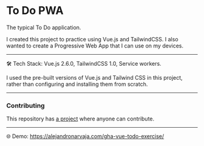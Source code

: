 # To Do PWA

The typical To Do application.

I created this project to practice using Vue.js and TailwindCSS.
I also wanted to create a Progressive Web App that I can use on my devices.

---
🛠️ Tech Stack: Vue.js 2.6.0, TailwindCSS 1.0, Service workers.

I used the pre-built versions of Vue.js and Tailwind CSS in this project, rather than configuring and installing them from scratch.

---
### Contributing
This repository has [a project](https://github.com/users/alebarbaja/projects/1) where anyone can contribute.

---
🌐 Demo: https://alejandronarvaja.com/gha-vue-todo-exercise/

